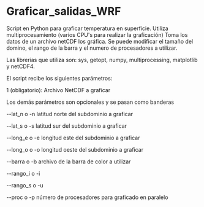 # Graficar_salidas_WRF
Script en Python para graficar temperatura en superficie. Utiliza multiprocesamiento (varios CPU's para realizar la graficación) Toma los datos de un archivo netCDF los gráfica. Se puede modificar el tamaño del domino, el rango de la barra y el numero de procesadores a utilizar. 

Las librerias que utiliza son: sys, getopt, numpy, multiprocessing, matplotlib y netCDF4.

El script recibe los siguientes parámetros:

1 (obligatorio): Archivo NetCDF a graficar 

Los demás parámetros  son opcionales y se pasan como banderas

--lat_n	 o  -n    latitud norte del subdominio a graficar 

--lat_s  o  -s	  latitud sur del subdominio a graficar 

--long_e o  -e    longitud este del subdominio a graficar

--long_o o  -o    longitud oeste del subdominio a graficar

--barra  o  -b  	archivo de la barra de color a utilizar

--rango_i	o -i	  

--rango_s o -u    

--proc   o  -p   	número de procesadores para graficado en paralelo 

